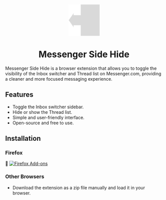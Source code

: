 <p align="center">
    <img src="icon128.png" alt="Messenger Logo" width="100">
</p>

<h1 align="center">Messenger Side Hide</h1>

Messenger Side Hide is a browser extension that allows you to toggle the visibility of the Inbox switcher and Thread list on Messenger.com, providing a cleaner and more focused messaging experience.

## Features
- Toggle the Inbox switcher sidebar.
- Hide or show the Thread list.
- Simple and user-friendly interface.
- Open-source and free to use.

## Installation
### Firefox
<p align="left">
    🦊 <a href="https://addons.mozilla.org/.../messenger-side-hide">
    <img src="https://addons.mozilla.org/static/img/addons-buttons/firefox-addons.svg" alt="Firefox Add-ons">
    </a>
</p>


### Other Browsers
- Download the extension as a zip file manually and load it in your browser.
